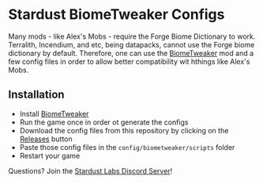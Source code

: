 # Stardust BiomeTweaker Configs

Many mods - like Alex's Mobs - require the Forge Biome Dictionary to work. Terralith, Incendium, and etc, being datapacks, cannot use the Forge biome dictionary by default. Therefore, one can use the [BiomeTweaker](https://www.curseforge.com/minecraft/mc-mods/biometweaker) mod and a few config files in order to allow better compatibility wit hthings like Alex's Mobs.

## Installation

- Install [BiomeTweaker](https://www.curseforge.com/minecraft/mc-mods/biometweaker)
- Run the game once in order ot generate the configs
- Download the config files from this repository by clicking on the [Releases](https://github.com/Stardust-Labs-MC/alex-mobs-configs/releases/tag/Downloads) button
- Paste those config files in the `config/biometweaker/scripts` folder
- Restart your game

Questions? Join the [Stardust Labs Discord Server](discord.gg/stardustlabs)!
